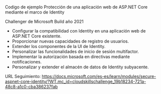 Codigo de ejemplo Protección de una aplicación web de ASP.NET Core mediante el marco de Identity

Challenger de Microsoft Build año 2021

*  Configurar la compatibilidad con Identity en una aplicación web de ASP.NET Core existente.
* Proporcionar nuevas capacidades de registro de usuarios.
* Extender los componentes de la UI de Identity. 
* Personalizar las funcionalidades de inicio de sesión multifactor.
* Implementar la autorización basada en directivas mediante notificaciones.
* Personalizar y extender el almacén de datos de Identity subyacente.


URL Seguimiento: https://docs.microsoft.com/es-es/learn/modules/secure-aspnet-core-identity/?WT.mc_id=cloudskillschallenge_19b18234-721a-48c8-a1c0-cba386237fab
